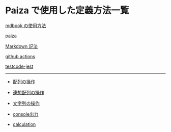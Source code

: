 # Paiza で使用した定義方法一覧

[mdbook の使用方法](config/mdbook_1.md)

[paiza](config/paiza.md)

[Markdown 記法](config/markdown.md)

[github actions](config/githubactions.md)

[testcode-jest](config/testcode.md)

---

- [配列の操作](./array_1.md)

- [連想配列の操作](./object_1.md)

- [文字列の操作](./string_1.md)
  
- [console出力](./console.md)

- [calculation](./calculation.md)


  

   <!-- 1. [文字列を大文字にする]() -->
   <!-- 2. [文字列の指定した文字を変更する](#link2) -->
   <!-- 1. [文字列を大文字にする](#link3) -->
